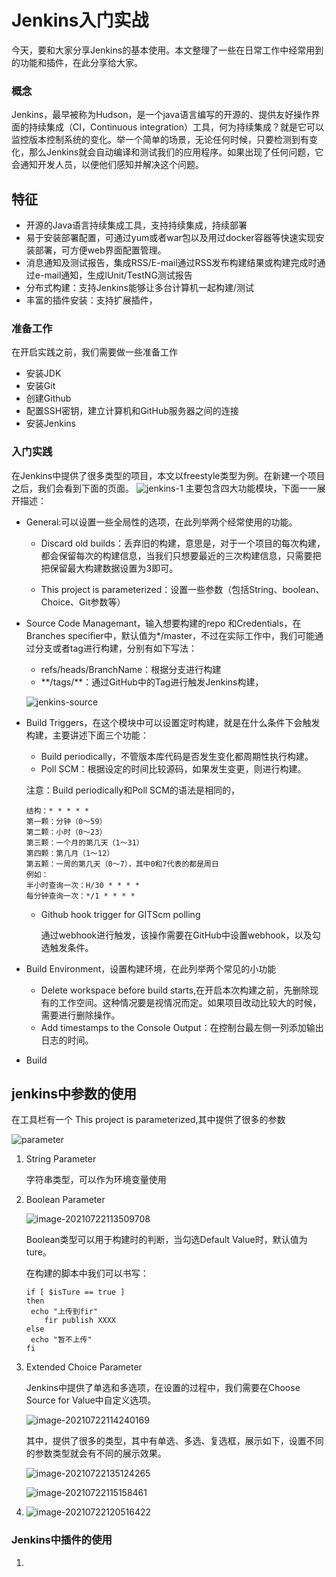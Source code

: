 # Jenkins入门实战
今天，要和大家分享Jenkins的基本使用。本文整理了一些在日常工作中经常用到的功能和插件，在此分享给大家。
### 概念
Jenkins，最早被称为Hudson，是一个java语言编写的开源的、提供友好操作界面的持续集成（CI，Continuous integration）工具，何为持续集成？就是它可以监控版本控制系统的变化。举一个简单的场景，无论任何时候，只要检测到有变化，那么Jenkins就会自动编译和测试我们的应用程序。如果出现了任何问题，它会通知开发人员，以便他们感知并解决这个问题。
## 特征
- 开源的Java语言持续集成工具，支持持续集成，持续部署
- 易于安装部署配置，可通过yum或者war包以及用过docker容器等快速实现安装部署，可方便web界面配置管理。
- 消息通知及测试报告，集成RSS/E-mail通过RSS发布构建结果或构建完成时通过e-mail通知，生成IUnit/TestNG测试报告
- 分布式构建：支持Jenkins能够让多台计算机一起构建/测试
- 丰富的插件安装：支持扩展插件，

### 准备工作

在开启实践之前，我们需要做一些准备工作

- 安装JDK
- 安装Git
- 创建Github
- 配置SSH密钥，建立计算机和GitHub服务器之间的连接
- 安装Jenkins
### 入门实践 

在Jenkins中提供了很多类型的项目，本文以freestyle类型为例。在新建一个项目之后，我们会看到下面的页面。
![jenkins-1](https://github.com/Jenny-Zeng/Bolgs/blob/main/pics/jenkins-1.png)
主要包含四大功能模块，下面一一展开描述：
- General:可以设置一些全局性的选项，在此列举两个经常使用的功能。

  - Discard old builds：丢弃旧的构建，意思是，对于一个项目的每次构建，都会保留每次的构建信息，当我们只想要最近的三次构建信息，只需要把把保留最大构建数据设置为3即可。

  - This project is parameterized：设置一些参数（包括String、boolean、Choice、Git参数等）

- Source Code Managemant，输入想要构建的repo 和Credentials，在Branches specifier中，默认值为*/master，不过在实际工作中，我们可能通过分支或者tag进行构建，分别有如下写法：

  - refs/heads/BranchName：根据分支进行构建
  - \**/tags/**：通过GitHub中的Tag进行触发Jenkins构建，

  ![jenkins-source](https://github.com/Jenny-Zeng/Bolgs/blob/main/pics/jenkins-source.png)

- Build Triggers，在这个模块中可以设置定时构建，就是在什么条件下会触发构建，主要讲述下面三个功能：

  - Build periodically，不管版本库代码是否发生变化都周期性执行构建。
  - Poll SCM：根据设定的时间比较源码，如果发生变更，则进行构建。

  注意：Build periodically和Poll SCM的语法是相同的，

  ```
  结构：* * * * *
  第一颗：分钟（0～59）
  第二颗：小时（0～23）
  第三颗：一个月的第几天（1～31）
  第四颗：第几月（1～12）
  第五颗：一周的第几天（0～7），其中0和7代表的都是周日
  例如：
  半小时查询一次：H/30 * * * *
  每分钟查询一次：*/1 * * * *
  ```

  - Github hook trigger for GITScm polling

    通过webhook进行触发，该操作需要在GitHub中设置webhook，以及勾选触发条件。

- Build Environment，设置构建环境，在此列举两个常见的小功能

  - Delete workspace before build starts,在开启本次构建之前，先删除现有的工作空间。这种情况要是视情况而定。如果项目改动比较大的时候，需要进行删除操作。
  - Add timestamps to the Console Output：在控制台最左侧一列添加输出日志的时间。

- Build





## jenkins中参数的使用

在工具栏有一个 This project is parameterized,其中提供了很多的参数

![parameter](https://github.com/Jenny-Zeng/Bolgs/blob/main/pics/parameter.png)

1. String Parameter

   字符串类型，可以作为环境变量使用

2. Boolean Parameter

   ![image-20210722113509708](https://github.com/Jenny-Zeng/Bolgs/blob/main/pics/image-20210722113509708.png)

   Boolean类型可以用于构建时的判断，当勾选Default Value时，默认值为ture。

   在构建的脚本中我们可以书写：

   ```
   if [ $isTure == true ]
   then
   	echo "上传到fir"
       fir publish XXXX
   else
   	echo "暂不上传"
   fi
   ```

3. Extended Choice Parameter

   Jenkins中提供了单选和多选项，在设置的过程中，我们需要在Choose Source for Value中自定义选项。

   ![image-20210722114240169](https://github.com/Jenny-Zeng/Bolgs/blob/main/pics/image-20210722114240169.png)

   其中，提供了很多的类型，其中有单选、多选、复选框，展示如下，设置不同的参数类型就会有不同的展示效果。

   ![image-20210722135124265](https://github.com/Jenny-Zeng/Bolgs/blob/main/pics/image-20210722135124265.png)

   ![image-20210722115158461](https://github.com/Jenny-Zeng/Bolgs/blob/main/pics/image-20210722115158461.png)

4. ![image-20210722120516422](https://github.com/Jenny-Zeng/Bolgs/blob/main/pics/image-20210722120516422.png)





### Jenkins中插件的使用

1. 


